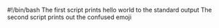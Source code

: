 #!/bin/bash
The first script prints hello world to the standard output
The second script prints out the confused emoji
